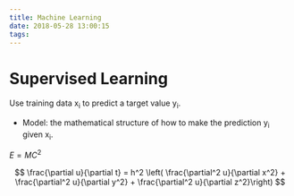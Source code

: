 ```yaml
---
title: Machine Learning
date: 2018-05-28 13:00:15
tags:
---
```


# Supervised Learning

Use training data x<sub>i</sub> to predict a target value y<sub>i</sub>.

* Model: the mathematical structure of how to make the prediction y<sub>i</sub> given x<sub>i</sub>.

$E = MC^2$

$$
\frac{\partial u}{\partial t} = h^2 \left( \frac{\partial^2 u}{\partial x^2} + \frac{\partial^2 u}{\partial y^2} + \frac{\partial^2 u}{\partial z^2}\right)
$$
